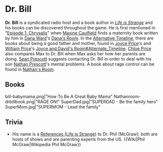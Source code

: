#  Dr. Bill 

**Dr. Bill** is a syndicated radio host and a book author in *[Life is Strange](life_is_strange.md)* and his books can be discovered throughout the game. He is first mentioned in "[Episode 1: Chrysalis](chrysalis.md)" when [Maxine Caulfield](max_caulfield.md) finds a maternity book written by him in [Dana Ward](dana_ward.md)'s [Dana's Room](room.md). In the [Alternative Timeline](alternative_timeline.md), there are books about being a good father and mother, found in [Joyce Price](joyce_price.md)'s and [William Price](william_price.md)'s [Joyce and David's Room#Alternate_Timeline](bedroom.md). [Chloe Price](chloe_price.md) also compares Max to Dr. Bill when Max asks her how her parents are doing. [Sean Prescott](sean_prescott.md) suggests contacting Dr. Bill in order to deal with his son [Nathan Prescott](nathan.md)'s mental problems. A book about rage control can be found in [Nathan's Room](nathan_s_room.md).

##  Books 

bill-babymama.png|"How To Be A Great Baby Mama"
Nathanroom-drbillbook.png|"RAGE ON!"
SuperDad.jpg|"SUPERDAD - Be the family hero"
SuperMom.jpg|"SUPERMOM - Lead the family"

##  Trivia 
* His name is a [References (Life is Strange)](reference.md) to Dr. Phil (McGraw); both are hosts of shows and are parenting experts from the US. {{Wiki|Phil McGraw|Wikipedia Phil McGraw}}

